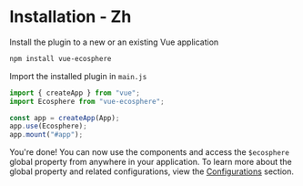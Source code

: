 # Installation - Zh

Install the plugin to a new or an existing Vue application

```bash
npm install vue-ecosphere
```

Import the installed plugin in `main.js`

```js
import { createApp } from "vue";
import Ecosphere from "vue-ecosphere";

const app = createApp(App);
app.use(Ecosphere);
app.mount("#app");
```

You're done! You can now use the components and access the `$ecosphere` global property from anywhere in your application. To learn more about the global property and related configurations, view the [Configurations](/guide/configurations) section.
